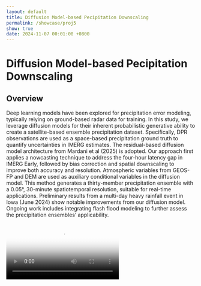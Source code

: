 ```yaml
---
layout: default
title: Diffusion Model-based Pecipitation Downscaling
permalink: /showcase/proj5
show: true
date: 2024-11-07 00:01:00 +0800
---
```


# Diffusion Model-based Pecipitation Downscaling
## Overview
Deep learning models have been explored for precipitation error modeling, typically relying on ground-based radar data for training. In this study, we leverage diffusion models for their inherent probabilistic generative ability to create a satellite-based ensemble precipitation dataset. Specifically, DPR observations are used as a space-based precipitation ground truth to quantify uncertainties in IMERG estimates. The residual-based diffusion model architecture from Mardani et al (2025) is adopted. Our approach first applies a nowcasting technique to address the four-hour latency gap in IMERG Early, followed by bias correction and spatial downscaling to improve both accuracy and resolution. Atmospheric variables from GEOS-FP and DEM are used as auxiliary conditional variables in the diffusion model. This method generates a thirty-member precipitation ensemble with a 0.05°, 30-minute spatiotemporal resolution, suitable for real-time applications. Preliminary results from a multi-day heavy rainfall event in Iowa (June 2024) show notable improvements from our diffusion model. Ongoing work includes integrating flash flood modeling to further assess the precipitation ensembles’ applicability.


<div class="text-center mt-4">
  <video data-src="{{ 'assets/videos/proj55_2.mp4' | relative_url }}" class="lazy w-100 rounded" poster="{{ '/assets/images/empty_300x200.png' | relative_url }}" alt="Hydrologic Modeling Uncertainty Quantification" controls>
    <source src="{{ 'assets/videos/proj55_2.mp4' | relative_url }}" type="video/mp4">
    Your browser does not support the video tag.
  </video>
</div>

